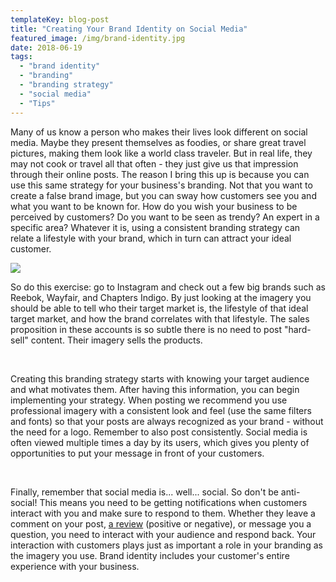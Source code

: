 ```yaml
---
templateKey: blog-post
title: "Creating Your Brand Identity on Social Media"
featured_image: /img/brand-identity.jpg
date: 2018-06-19
tags:
  - "brand identity"
  - "branding"
  - "branding strategy"
  - "social media"
  - "Tips"
---
```


<span style="font-weight: 400;">Many of us know a person who makes their lives look different on social media. Maybe they present themselves as foodies, or share great travel pictures, making them look like a world class traveler. But in real life, they may not cook or travel all that often - they just give us that impression through their online posts. </span><span style="font-weight: 400;">The reason I bring this up is because you can use this same strategy for your business's branding. Not that you want to create a false brand image, but you can sway how customers see you and what you want to be known for. How do you wish your business to be perceived by customers? Do you want to be seen as trendy? An expert in a specific area? Whatever it is, using a consistent branding strategy can relate a lifestyle with your brand, which in turn can attract your ideal customer.</span>

![](/img/brand-identity.jpg)

<span style="font-weight: 400;">So do this exercise: go to Instagram and check out a few big brands such as Reebok, Wayfair, and Chapters Indigo. By just looking at the imagery you should be able to tell who their target market is, the lifestyle of that ideal target market, and how the brand correlates with that lifestyle. The sales proposition in these accounts is so subtle there is no need to post "hard-sell" content. Their imagery sells the products.</span>

&nbsp;

<span style="font-weight: 400;">Creating this branding strategy starts with knowing your target audience and what motivates them. After having this information, you can begin implementing your strategy. When posting we recommend you use professional imagery with a consistent look and feel (use the same filters and fonts) so that your posts are always recognized as your brand - without the need for a logo. Remember to also post consistently. Social media is often viewed multiple times a day by its users, which gives you plenty of opportunities to put your message in front of your customers.</span>

&nbsp;

<span style="font-weight: 400;">Finally, remember that social media is... well... social. So don't be anti-social! This means you need to be getting notifications when customers interact with you and make sure to respond to them. Whether they leave a comment on your post, [a review](https://graphicintuitions.com/whats-brewin/how-to-respond-to-reviews/) (positive or negative), or message you a question, you need to interact with your audience and respond back. Your interaction with customers plays just as important a role in your branding as the imagery you use. Brand identity includes your customer's entire experience with your business.</span>